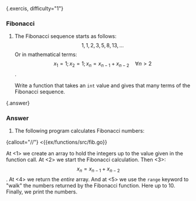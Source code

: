 {.exercis, difficulty="1"}
### Fibonacci

1.  The Fibonacci sequence starts as follows: $$1, 1, 2, 3, 5, 8, 13, \ldots$$
    Or in mathematical terms: $$ x_1 = 1; x_2 = 1; x_n = x_{n-1} + x_{n-2}\quad\forall n > 2 $$.

    Write a function that takes an `int` value and gives 
    that many terms of the Fibonacci sequence.


{.answer}
### Answer
1. The following program calculates Fibonacci numbers:

 {callout="//"}
<{{ex/functions/src/fib.go}}

At <1> we create an array to hold the integers up to the value given in
the function call.  At <2> we start the Fibonacci calculation. Then <3>:
$$x_n = x_{n-1} + x_{n-2}$$.  At <4> we return the *entire* array.
And at <5> we use the `range` keyword to  "walk" the numbers returned by the
Fibonacci function. Here up to 10. Finally, we print the numbers.
